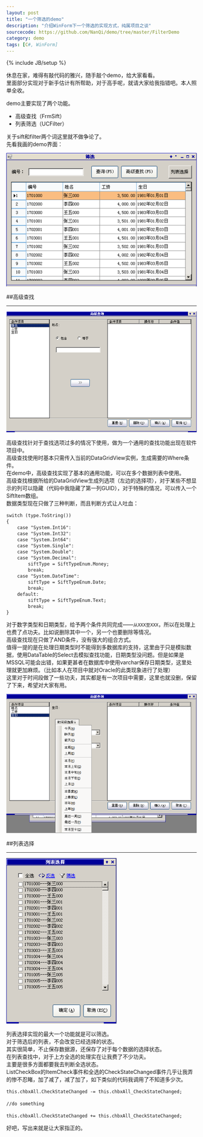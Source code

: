 ```yaml
---
layout: post
title: "一个筛选的demo"
description: "介绍WinForm下一个筛选的实现方式，纯属项目之谈"
sourcecode: https://github.com/NanQi/demo/tree/master/FilterDemo
category: demo
tags: [C#, WinForm]
---
```

{% include JB/setup %}

休息在家，难得有敲代码的雅兴，随手敲个demo，给大家看看。  
里面部分实现对于新手估计有所帮助，对于高手呢，就请大家给我指错吧。本人照单全收。  

demo主要实现了两个功能。  

* 高级查找（FrmSift）
* 列表筛选（UCFilter）

关于sift和filter两个词这里就不做争论了。  
先看我画的demo界面：

![主界面](/image/filter/main.png)

##高级查找

---

![高级查找](/image/filter/sift_main.png)

高级查找针对于查找选项过多的情况下使用，做为一个通用的查找功能出现在软件项目中。  
高级查找使用时基本只需传入当前的DataGridView实例，生成需要的Where条件。  
在demo中，高级查找实现了基本的通用功能，可以在多个数据列表中使用。  
高级查找根据所给的DataGridView生成列选项（左边的选择项），对于某些不想显示的列可以隐藏（代码中我隐藏了第一列GUID），对于特殊的情况，可以传入一个SiftItem数组。  
数据类型现在只做了三种判断，而且判断方式让人吐血：  

    switch (type.ToString())
    {
        case "System.Int16":
        case "System.Int32":
        case "System.Int64":
        case "System.Single":
        case "System.Double":
        case "System.Decimal":
            siftType = SiftTypeEnum.Money;
            break;
        case "System.DateTime":
            siftType = SiftTypeEnum.Date;
            break;
        default:
            siftType = SiftTypeEnum.Text;
            break;
    }

对于数字类型和日期类型，给予两个条件共同完成——`从XXX至XXX`，所以在处理上也费了点功夫。比如说删除其中一个，另一个也要删除等情况。  
高级查找现在只做了AND条件，没有强大的组合方式。  
值得一提的是在处理日期类型时不能得到多数据库的支持，这里由于只是模拟数据，使用DataTable的Select去模拟查找功能，日期类型没问题。但是如果是MSSQL可能会出错，如果更甚者在数据库中使用varchar保存日期类型，这里处理就更加麻烦。（比如本人在项目中就对Oracle的此类现象进行了处理）  
这里对于时间段做了一些功夫，其实都是有一次项目中需要，这里也就没删，保留了下来，希望对大家有用。  

![时间段](/image/filter/sift_datetime.png)

##列表选择

---

![列表选择](/image/filter/filter.png)

列表选择实现的最大一个功能就是可以筛选。  
对于筛选后的列表，不会改变已经选择的状态。  
其实很简单，不止保存数据源，还保存了对于每个数据的选择状态。  
在列表查找中，对于上方全选的处理实在让我费了不少功夫。  
主要是很多方面都要我去判断全选状态。  
ListCheckBox的ItemCheck事件和全选的CheckStateChanged事件几乎让我弄的惨不忍睹，加了减了，减了加了，如下类似的代码我调用了不知道多少次。  

    this.chbxAll.CheckStateChanged -= this.chbxAll_CheckStateChanged;
    
    //do something
    
    this.chbxAll.CheckStateChanged += this.chbxAll_CheckStateChanged;
    
好吧，写出来就是让大家指正的。  


